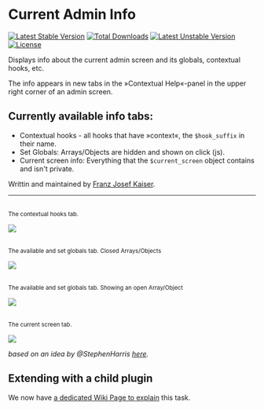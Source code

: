 Current Admin Info
==================

[![Latest Stable Version](https://poser.pugx.org/wecodemore/current-admin-info/v/stable.svg)](https://packagist.org/packages/wecodemore/current-admin-info)
[![Total Downloads](https://poser.pugx.org/wecodemore/current-admin-info/downloads.svg)](https://packagist.org/packages/wecodemore/current-admin-info)
[![Latest Unstable Version](https://poser.pugx.org/wecodemore/current-admin-info/v/unstable.svg)](https://packagist.org/packages/wecodemore/current-admin-info)
[![License](https://poser.pugx.org/wecodemore/current-admin-info/license.svg)](https://packagist.org/packages/wecodemore/current-admin-info)

Displays info about the current admin screen and its globals, contextual hooks, etc.

The info appears in new tabs in the »Contextual Help«-panel in the upper right corner of an admin screen.

## Currently available info tabs:

* Contextual hooks - all hooks that have »context«, the `$hook_suffix` in their name.
* Set Globals: Arrays/Objects are hidden and shown on click (js).
* Current screen info: Everything that the `$current_screen` object contains and isn't private.

Writtin and maintained by [Franz Josef Kaiser](https://plus.google.com/u/0/107110219316412982437?rel=author).

------------------

<br /><sup>The contextual hooks tab.</sup>

<img src="https://raw.github.com/franz-josef-kaiser/current-admin-info/master/screenshot-1.png" />

<br /><sup>The available and set globals tab. Closed Arrays/Objects</sup>

<img src="https://raw.github.com/franz-josef-kaiser/current-admin-info/master/screenshot-2.png" />

<br /><sup>The available and set globals tab. Showing an open Array/Object</sup>

<img src="https://raw.github.com/franz-josef-kaiser/current-admin-info/master/screenshot-3.png" />

<br /><sup>The current screen tab.</sup>

<img src="https://raw.github.com/franz-josef-kaiser/current-admin-info/master/screenshot-4.png" />

_based on an idea by @StephenHarris [here](http://goo.gl/Mdtm0)._

## Extending with a child plugin

We now have [a dedicated Wiki Page to explain](https://github.com/franz-josef-kaiser/current-admin-info/wiki/Extending-with-child-plugins) this task.